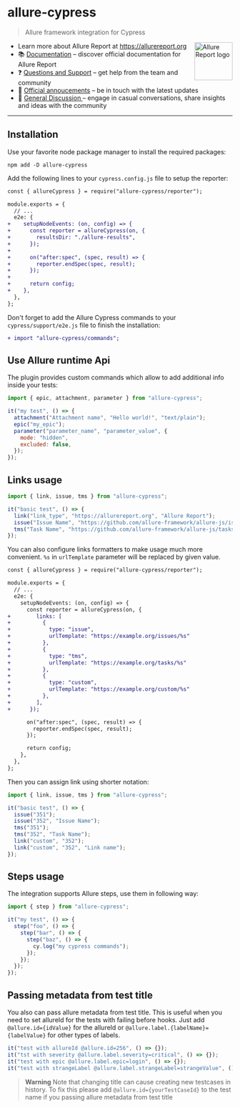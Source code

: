 # allure-cypress

> Allure framework integration for Cypress

[<img src="https://allurereport.org/public/img/allure-report.svg" height="85px" alt="Allure Report logo" align="right" />](https://allurereport.org "Allure Report")

- Learn more about Allure Report at https://allurereport.org
- 📚 [Documentation](https://allurereport.org/docs/) – discover official documentation for Allure Report
- ❓ [Questions and Support](https://github.com/orgs/allure-framework/discussions/categories/questions-support) – get help from the team and community
- 📢 [Official annoucements](https://github.com/orgs/allure-framework/discussions/categories/announcements) – be in touch with the latest updates
- 💬 [General Discussion ](https://github.com/orgs/allure-framework/discussions/categories/general-discussion) – engage in casual conversations, share insights and ideas with the community

---

## Installation

Use your favorite node package manager to install the required packages:

```shell
npm add -D allure-cypress
```

Add the following lines to your `cypress.config.js` file to setup the reporter:

```diff
const { allureCypress } = require("allure-cypress/reporter");

module.exports = {
  // ...
  e2e: {
+    setupNodeEvents: (on, config) => {
+      const reporter = allureCypress(on, {
+        resultsDir: "./allure-results",
+      });
+
+      on("after:spec", (spec, result) => {
+        reporter.endSpec(spec, result);
+      });
+
+      return config;
+    },
  },
};
```

Don't forget to add the Allure Cypress commands to your `cypress/support/e2e.js` file to finish 
the installation:

```diff
+ import "allure-cypress/commands";
```

## Use Allure runtime Api

The plugin provides custom commands which allow to add additional info inside your tests:

```javascript
import { epic, attachment, parameter } from "allure-cypress";

it("my test", () => {
  attachment("Attachment name", "Hello world!", "text/plain");
  epic("my_epic");
  parameter("parameter_name", "parameter_value", {
    mode: "hidden",
    excluded: false,
  });
});
```

## Links usage

```js
import { link, issue, tms } from "allure-cypress";

it("basic test", () => {
  link("link_type", "https://allurereport.org", "Allure Report");
  issue("Issue Name", "https://github.com/allure-framework/allure-js/issues/352");
  tms("Task Name", "https://github.com/allure-framework/allure-js/tasks/352");
});
```

You can also configure links formatters to make usage much more convenient. `%s`
in `urlTemplate` parameter will be replaced by given value.

```diff
const { allureCypress } = require("allure-cypress/reporter");

module.exports = {
  // ...
  e2e: {
    setupNodeEvents: (on, config) => {
      const reporter = allureCypress(on, {
+        links: [
+          {
+            type: "issue",
+            urlTemplate: "https://example.org/issues/%s"
+          },
+          {
+            type: "tms",
+            urlTemplate: "https://example.org/tasks/%s"
+          },
+          {
+            type: "custom",
+            urlTemplate: "https://example.org/custom/%s"
+          },
+        ],
+      });

      on("after:spec", (spec, result) => {
        reporter.endSpec(spec, result);
      });

      return config;
    },
  },
};
```

Then you can assign link using shorter notation:

```js
import { link, issue, tms } from "allure-cypress";

it("basic test", () => {
  issue("351");
  issue("352", "Issue Name");
  tms("351");
  tms("352", "Task Name");
  link("custom", "352");
  link("custom", "352", "Link name");
});
```

## Steps usage

The integration supports Allure steps, use them in following way:

```js
import { step } from "allure-cypress";

it("my test", () => {
  step("foo", () => {
    step("bar", () => {
      step("baz", () => {
        cy.log("my cypress commands");
      });
    });
  });
});
```

## Passing metadata from test title

You also can pass allure metadata from test title.
This is useful when you need to set allureId for the tests with failing before hooks. Just add `@allure.id={idValue}` for the allureId or `@allure.label.{labelName}={labelValue}` for other types of labels.

```ts
it("test with allureId @allure.id=256", () => {});
it("tst with severity @allure.label.severity=critical", () => {});
it("test with epic @allure.label.epic=login", () => {});
it("test with strangeLabel @allure.label.strangeLabel=strangeValue", () => {});
```

> **Warning**
> Note that changing title can cause creating new testcases in history.
> To fix this please add `@allure.id={yourTestCaseId}` to the test name if you passing allure metadata from test title
